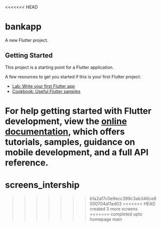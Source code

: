 <<<<<<< HEAD
# bankapp

A new Flutter project.

## Getting Started

This project is a starting point for a Flutter application.

A few resources to get you started if this is your first Flutter project:

- [Lab: Write your first Flutter app](https://docs.flutter.dev/get-started/codelab)
- [Cookbook: Useful Flutter samples](https://docs.flutter.dev/cookbook)

For help getting started with Flutter development, view the
[online documentation](https://docs.flutter.dev/), which offers tutorials,
samples, guidance on mobile development, and a full API reference.
=======
# screens_intership
>>>>>>> b1a2af7c0e9ecc399c3ab346ce8000704a11ad03
<<<<<<< HEAD
created 3 more screens 
=======
completed upto homepage
>>>>>>> main
